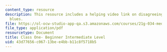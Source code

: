 ```yaml
---
content_type: resource
description: This resource includes a helping video link on disagreeing- birthday
  blues.
file: https://ol-ocw-studio-app-qa.s3.amazonaws.com/courses/21g-034-media-education-and-the-marketplace-fall-2005/43d77656c06713bee4bbb11c8f5718b5_MIT21G_034F05_int.pdf
file_type: application/pdf
resourcetype: Document
title: Class One- Beginner Intermediate Level
uid: 43d77656-c067-13be-e4bb-b11c8f5718b5
---
```

